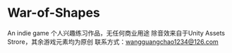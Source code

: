 # War-of-Shapes
An indie game
个人兴趣练习作品，无任何商业用途
除音效来自于Unity Assets Strore，其余游戏元素均为原创
联系方式：wangguangchao1234@126.com
